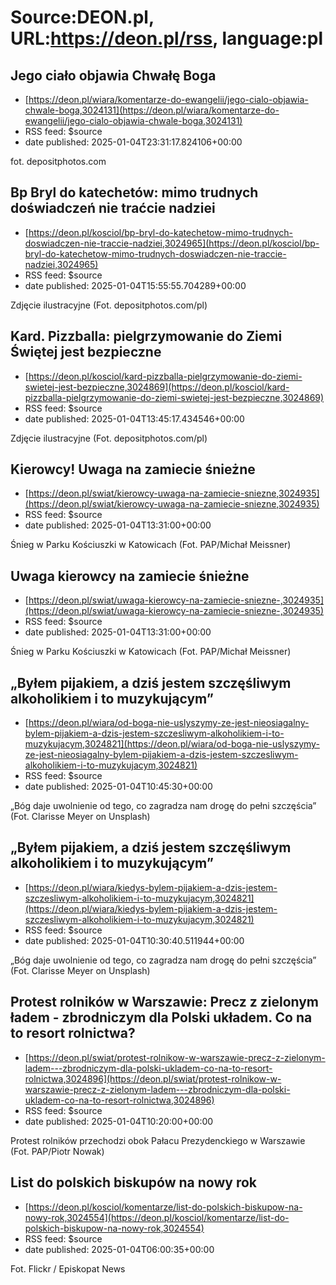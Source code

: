# Source:DEON.pl, URL:https://deon.pl/rss, language:pl

## Jego ciało objawia Chwałę Boga
 - [https://deon.pl/wiara/komentarze-do-ewangelii/jego-cialo-objawia-chwale-boga,3024131](https://deon.pl/wiara/komentarze-do-ewangelii/jego-cialo-objawia-chwale-boga,3024131)
 - RSS feed: $source
 - date published: 2025-01-04T23:31:17.824106+00:00

fot. depositphotos.com

## Bp Bryl do katechetów: mimo trudnych doświadczeń nie traćcie nadziei
 - [https://deon.pl/kosciol/bp-bryl-do-katechetow-mimo-trudnych-doswiadczen-nie-traccie-nadziei,3024965](https://deon.pl/kosciol/bp-bryl-do-katechetow-mimo-trudnych-doswiadczen-nie-traccie-nadziei,3024965)
 - RSS feed: $source
 - date published: 2025-01-04T15:55:55.704289+00:00

Zdjęcie ilustracyjne (Fot. depositphotos.com/pl)

## Kard. Pizzballa: pielgrzymowanie do Ziemi Świętej jest bezpieczne
 - [https://deon.pl/kosciol/kard-pizzballa-pielgrzymowanie-do-ziemi-swietej-jest-bezpieczne,3024869](https://deon.pl/kosciol/kard-pizzballa-pielgrzymowanie-do-ziemi-swietej-jest-bezpieczne,3024869)
 - RSS feed: $source
 - date published: 2025-01-04T13:45:17.434546+00:00

Zdjęcie ilustracyjne (Fot. depositphotos.com/pl)

## Kierowcy! Uwaga na zamiecie śnieżne
 - [https://deon.pl/swiat/kierowcy-uwaga-na-zamiecie-sniezne,3024935](https://deon.pl/swiat/kierowcy-uwaga-na-zamiecie-sniezne,3024935)
 - RSS feed: $source
 - date published: 2025-01-04T13:31:00+00:00

Śnieg w Parku Kościuszki w Katowicach (Fot. PAP/Michał Meissner)

## Uwaga kierowcy na zamiecie śnieżne
 - [https://deon.pl/swiat/uwaga-kierowcy-na-zamiecie-sniezne-,3024935](https://deon.pl/swiat/uwaga-kierowcy-na-zamiecie-sniezne-,3024935)
 - RSS feed: $source
 - date published: 2025-01-04T13:31:00+00:00

Śnieg w Parku Kościuszki w Katowicach (Fot. PAP/Michał Meissner)

## „Byłem pijakiem, a dziś jestem szczęśliwym alkoholikiem i to muzykującym”
 - [https://deon.pl/wiara/od-boga-nie-uslyszymy-ze-jest-nieosiagalny-bylem-pijakiem-a-dzis-jestem-szczesliwym-alkoholikiem-i-to-muzykujacym,3024821](https://deon.pl/wiara/od-boga-nie-uslyszymy-ze-jest-nieosiagalny-bylem-pijakiem-a-dzis-jestem-szczesliwym-alkoholikiem-i-to-muzykujacym,3024821)
 - RSS feed: $source
 - date published: 2025-01-04T10:45:30+00:00

„Bóg daje uwolnienie od tego, co zagradza nam drogę do pełni szczęścia” (Fot. Clarisse Meyer on Unsplash)

## „Byłem pijakiem, a dziś jestem szczęśliwym alkoholikiem i to muzykującym”
 - [https://deon.pl/wiara/kiedys-bylem-pijakiem-a-dzis-jestem-szczesliwym-alkoholikiem-i-to-muzykujacym,3024821](https://deon.pl/wiara/kiedys-bylem-pijakiem-a-dzis-jestem-szczesliwym-alkoholikiem-i-to-muzykujacym,3024821)
 - RSS feed: $source
 - date published: 2025-01-04T10:30:40.511944+00:00

„Bóg daje uwolnienie od tego, co zagradza nam drogę do pełni szczęścia” (Fot. Clarisse Meyer on Unsplash)

## Protest rolników w Warszawie: Precz z zielonym ładem - zbrodniczym dla Polski układem. Co na to resort rolnictwa?
 - [https://deon.pl/swiat/protest-rolnikow-w-warszawie-precz-z-zielonym-ladem---zbrodniczym-dla-polski-ukladem-co-na-to-resort-rolnictwa,3024896](https://deon.pl/swiat/protest-rolnikow-w-warszawie-precz-z-zielonym-ladem---zbrodniczym-dla-polski-ukladem-co-na-to-resort-rolnictwa,3024896)
 - RSS feed: $source
 - date published: 2025-01-04T10:20:00+00:00

Protest rolników przechodzi obok Pałacu Prezydenckiego w Warszawie (Fot. PAP/Piotr Nowak)

## List do polskich biskupów na nowy rok
 - [https://deon.pl/kosciol/komentarze/list-do-polskich-biskupow-na-nowy-rok,3024554](https://deon.pl/kosciol/komentarze/list-do-polskich-biskupow-na-nowy-rok,3024554)
 - RSS feed: $source
 - date published: 2025-01-04T06:00:35+00:00

Fot. Flickr / Episkopat News

